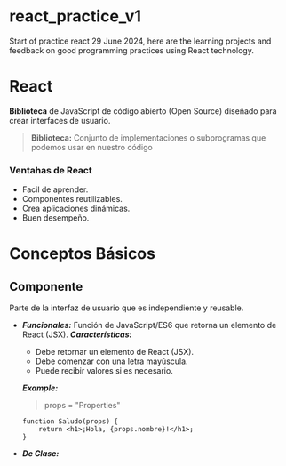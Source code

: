# react_practice_v1
Start of practice react 29 June 2024, here are the learning projects and feedback on good programming practices using React technology.

# React

**Biblioteca** de JavaScript de código abierto (Open Source) diseñado para crear interfaces de usuario.

  > **Biblioteca:**
  Conjunto de implementaciones o subprogramas que podemos usar en nuestro código

### Ventahas de React
  - Facil de aprender.
  - Componentes reutilizables.
  - Crea aplicaciones dinámicas.
  - Buen desempeño.

# Conceptos Básicos

## Componente
Parte de la interfaz de usuario que es independiente y reusable.
  - ***Funcionales:***  Función de JavaScript/ES6 que retorna un elemento de React (JSX).
    ***Características:***
    - Debe retornar un elemento de React (JSX).
    - Debe comenzar con una letra mayúscula.
    - Puede recibir valores si es necesario.
      
    ***Example:***
    > props = "Properties"
    ```
    function Saludo(props) {
        return <h1>¡Hola, {props.nombre}!</h1>;
    }
    ```
  - ***De Clase:***  





